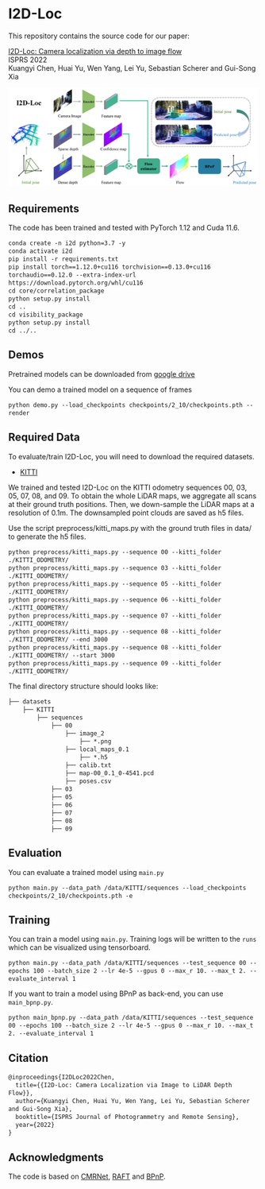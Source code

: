 # I2D-Loc
This repository contains the source code for our paper:

[I2D-Loc: Camera localization via depth to image flow](https://levenberg.github.io/I2D-Loc/)<br/>
ISPRS 2022 <br/>
Kuangyi Chen, Huai Yu, Wen Yang, Lei Yu, Sebastian Scherer and Gui-Song Xia<br/>

<img src="Network.png">

## Requirements
The code has been trained and tested with PyTorch 1.12 and Cuda 11.6.
```Shell
conda create -n i2d python=3.7 -y
conda activate i2d
pip install -r requirements.txt
pip install torch==1.12.0+cu116 torchvision==0.13.0+cu116 torchaudio==0.12.0 --extra-index-url https://download.pytorch.org/whl/cu116
cd core/correlation_package
python setup.py install
cd ..
cd visibility_package
python setup.py install
cd ../..
```

## Demos
Pretrained models can be downloaded from [google drive](https://drive.google.com/drive/folders/19VWNCPR1me7SnON1NYJRFrdgd1sKj052?usp=sharing)

You can demo a trained model on a sequence of frames
```Shell
python demo.py --load_checkpoints checkpoints/2_10/checkpoints.pth --render
```

## Required Data
To evaluate/train I2D-Loc, you will need to download the required datasets.
* [KITTI](https://www.cvlibs.net/datasets/kitti/eval_odometry.php)

We trained and tested I2D-Loc on the KITTI odometry sequences 00, 03, 05, 07, 08, and 09.
To obtain the whole LiDAR maps, we aggregate all scans at their ground truth positions. 
Then, we down-sample the LiDAR maps at a resolution of 0.1m. The downsampled point clouds are saved as h5 files.

Use the script preprocess/kitti_maps.py with the ground truth files in data/ to generate the h5 files.

```Shell
python preprocess/kitti_maps.py --sequence 00 --kitti_folder ./KITTI_ODOMETRY/
python preprocess/kitti_maps.py --sequence 03 --kitti_folder ./KITTI_ODOMETRY/
python preprocess/kitti_maps.py --sequence 05 --kitti_folder ./KITTI_ODOMETRY/
python preprocess/kitti_maps.py --sequence 06 --kitti_folder ./KITTI_ODOMETRY/
python preprocess/kitti_maps.py --sequence 07 --kitti_folder ./KITTI_ODOMETRY/
python preprocess/kitti_maps.py --sequence 08 --kitti_folder ./KITTI_ODOMETRY/ --end 3000
python preprocess/kitti_maps.py --sequence 08 --kitti_folder ./KITTI_ODOMETRY/ --start 3000
python preprocess/kitti_maps.py --sequence 09 --kitti_folder ./KITTI_ODOMETRY/
```

The final directory structure should looks like:

```Shell
├── datasets
    ├── KITTI
        ├── sequences
            ├── 00
                ├── image_2
                    ├── *.png
                ├── local_maps_0.1
                    ├── *.h5
                ├── calib.txt
                ├── map-00_0.1_0-4541.pcd
                ├── poses.csv
            ├── 03
            ├── 05
            ├── 06
            ├── 07
            ├── 08
            ├── 09
```

## Evaluation
You can evaluate a trained model using `main.py`
```Shell
python main.py --data_path /data/KITTI/sequences --load_checkpoints checkpoints/2_10/checkpoints.pth -e
```


## Training
You can train a model using `main.py`. Training logs will be written to the `runs` which can be visualized using tensorboard.
```Shell
python main.py --data_path /data/KITTI/sequences --test_sequence 00 --epochs 100 --batch_size 2 --lr 4e-5 --gpus 0 --max_r 10. --max_t 2. --evaluate_interval 1
```
If you want to train a model using BPnP as back-end, you can use `main_bpnp.py`.
```Shell
python main_bpnp.py --data_path /data/KITTI/sequences --test_sequence 00 --epochs 100 --batch_size 2 --lr 4e-5 --gpus 0 --max_r 10. --max_t 2. --evaluate_interval 1
```


## Citation
```
@inproceedings{I2DLoc2022Chen,
  title={{I2D-Loc: Camera Localization via Image to LiDAR Depth Flow}},
  author={Kuangyi Chen, Huai Yu, Wen Yang, Lei Yu, Sebastian Scherer and Gui-Song Xia},
  booktitle={ISPRS Journal of Photogrammetry and Remote Sensing},
  year={2022}
}
```

## Acknowledgments
The code is based on [CMRNet](https://github.com/cattaneod/CMRNet), [RAFT](https://github.com/princeton-vl/RAFT) and [BPnP](https://github.com/BoChenYS/BPnP).
